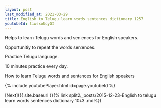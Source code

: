 ```yaml
---
layout: post
last_modified_at: 2021-03-29
title: English to Telugu learn words sentences dictionary 1257 
youtubeId: tiwsxoUqyGI
---
```

 
 
Helps to learn Telugu words and sentences for English speakers.

Opportunitiy to repeat the words sentences. 

Practice Telugu language. 
 
10 minutes practice every day. 
 
How to learn Telugu words and sentences for English speakers 
 
{% include youtubePlayer.html id=page.youtubeId %}
 
 
[Next]({{ site.baseurl }}{% link  split2/_posts/2015-12-23-English to telugu learn words sentences dictionary 1043 .md%})
 
